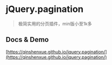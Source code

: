 # jQuery.pagination
> 极简实用的分页插件，min版小至1k多

## Docs & Demo
[https://qinshenxue.github.io/jquery.pagination/](https://qinshenxue.github.io/jquery.pagination/)
